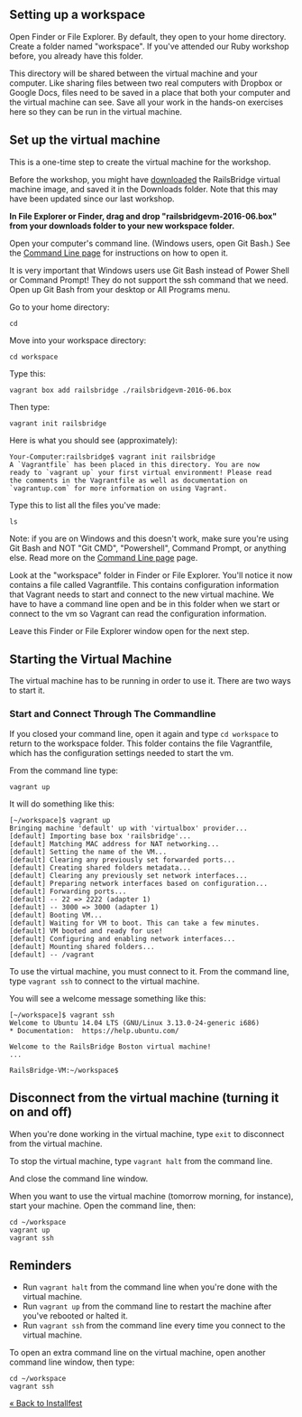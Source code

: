 ## Setting up a workspace

Open Finder or File Explorer.  By default, they open to your home directory.  Create a folder named "workspace".  If you've attended our Ruby workshop before, you already have this folder.

This directory will be shared between the virtual machine and your computer. Like sharing files between two real computers with Dropbox or Google Docs, files need to be saved in a place that both your computer and the virtual machine can see. Save all your work in the hands-on exercises here so they can be run in the virtual machine.

## Set up the virtual machine

This is a one-time step to create the virtual machine for the workshop.

Before the workshop, you might have <a href="/downloads">downloaded</a> the
RailsBridge virtual machine image, and saved it in the Downloads folder.  Note
that this may have been updated since our last workshop.

**In File Explorer or Finder, drag and drop "railsbridgevm-2016-06.box" from your downloads folder to your new workspace folder.**

Open your computer's command line. (Windows users, open Git Bash.) See the [Command Line page](command_line) for instructions on how to open it.

It is very important that Windows users use Git Bash instead of Power Shell or Command Prompt! They do not support the ssh command that we need.
Open up Git Bash from your desktop or All Programs menu.

<!-- INSTRUCTORS: please remember to update all occurrences of the box -->
<!-- name below when the VM version changes. -->

Go to your home directory:

    cd

Move into your workspace directory:

    cd workspace

Type this:

    vagrant box add railsbridge ./railsbridgevm-2016-06.box

Then type:

    vagrant init railsbridge

Here is what you should see (approximately):

    Your-Computer:railsbridge$ vagrant init railsbridge
    A `Vagrantfile` has been placed in this directory. You are now
    ready to `vagrant up` your first virtual environment! Please read
    the comments in the Vagrantfile as well as documentation on
    `vagrantup.com` for more information on using Vagrant.

Type this to list all the files you've made:

    ls

Note: if you are on Windows and this doesn't work, make sure you're using <span class="woohoo-great">Git Bash</span> and NOT <span class="danger-danger">"Git CMD", "Powershell", Command Prompt, or anything else.</span> Read more on the [Command Line page](command_line) page.

Look at the "workspace" folder in Finder or File Explorer. You'll notice it now contains a file called Vagrantfile.  This contains configuration information that Vagrant needs to start and connect to the new virtual machine.  We have to have a command line open and be in this folder when we start or connect to the vm so Vagrant can read the configuration information.

Leave this Finder or File Explorer window open for the next step.

## Starting the Virtual Machine

The virtual machine has to be running in order to use it.  There are two ways to start it.


### Start and Connect Through The Commandline

If you closed your command line, open it again and type `cd workspace` to return
to the workspace folder.  This folder contains the file Vagrantfile, which has
the configuration settings needed to start the vm.


From the command line type:

    vagrant up

It will do something like this:

    [~/workspace]$ vagrant up
    Bringing machine 'default' up with 'virtualbox' provider...
    [default] Importing base box 'railsbridge'...
    [default] Matching MAC address for NAT networking...
    [default] Setting the name of the VM...
    [default] Clearing any previously set forwarded ports...
    [default] Creating shared folders metadata...
    [default] Clearing any previously set network interfaces...
    [default] Preparing network interfaces based on configuration...
    [default] Forwarding ports...
    [default] -- 22 => 2222 (adapter 1)
    [default] -- 3000 => 3000 (adapter 1)
    [default] Booting VM...
    [default] Waiting for VM to boot. This can take a few minutes.
    [default] VM booted and ready for use!
    [default] Configuring and enabling network interfaces...
    [default] Mounting shared folders...
    [default] -- /vagrant


To use the virtual machine, you must connect to it.  From the command line, type
`vagrant ssh` to connect to the virtual machine.

You will see a welcome message something like this:

    [~/workspace]$ vagrant ssh
    Welcome to Ubuntu 14.04 LTS (GNU/Linux 3.13.0-24-generic i686)
    * Documentation:  https://help.ubuntu.com/

    Welcome to the RailsBridge Boston virtual machine!
    ...

    RailsBridge-VM:~/workspace$

## Disconnect from the virtual machine (turning it on and off)

When you're done working in the virtual machine, type `exit` to disconnect from the virtual machine.

To stop the virtual machine, type `vagrant halt` from the command line.

And close the command line window.

When you want to use the virtual machine (tomorrow morning, for instance),
start your machine. Open the command line, then:

    cd ~/workspace
    vagrant up
    vagrant ssh

## Reminders

* Run `vagrant halt` from the command line when you're done with the virtual machine.
* Run `vagrant up` from the command line to restart the machine after you've rebooted or halted it.
* Run `vagrant ssh` from the command line every time you connect to the virtual machine.

To open an extra command line
on the virtual machine, open another command line window, then type:

    cd ~/workspace
    vagrant ssh

[« Back to Installfest](/installfest)
